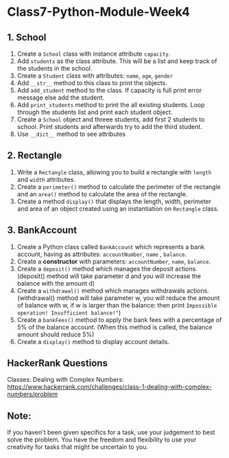 # Class7-Python-Module-Week4

## 1. School

1. Create a `School` class with instance attribute `capacity`.
2. Add `students` as the class attribute. This will be a list and keep track of the students in the school.
3. Create a `Student` class with attributes: `name`, `age`, `gender`
4. Add `__str__` method to this class to print the objects.
6. Add `add_student` method to the class. If capacity is full print error message else add the student.
7. Add `print_students` method to print the all existing students. Loop through the students list and print each student object.
8. Create a `School` object and threee students, add first 2 students to school. Print students and afterwards try to add the third student.
9. Use `__dict__` method to see attributes

## 2. Rectangle

1. Write a `Rectangle` class, allowing you to build a rectangle with `length` and `width` attributes.
2. Create a `perimeter()` method to calculate the perimeter of the rectangle and an `area()` method to calculate the area of ​​the rectangle.
3. Create a method `display()` that displays the length, width, perimeter and area of an object created using an instantiation on `Rectangle` class.

## 3. BankAccount

1. Create a Python class called  `BankAccount`  which represents a bank account, having as attributes:  `accountNumber`,  `name` , `balance`.
2.  Create a  **constructor**  with parameters:  `accountNumber`, `name`, `balance`.
3.  Create a  `deposit()`  method which manages the deposit actions. (deposit() method will take parameter d and you will increase the balance with the amount d)
4.  Create a  `withdrawal()` method which manages withdrawals actions. (withdrawal() method will take parameter w, you will reduce the amount of balance with w, if w is larger than the balance: then print `Impossible operation! Insufficient balance!"`)
5.  Create a `bankFees()` method to apply the bank fees with a percentage of 5% of the balance account. (When this method is called, the balance amount should reduce 5%)
6.  Create a  `display()` method to display account details.


## HackerRank Questions

Classes: Dealing with Complex Numbers: https://www.hackerrank.com/challenges/class-1-dealing-with-complex-numbers/problem


## Note:
If you haven't been given specifics for a task, use your judgement to best solve the problem. You have the freedom and flexibility to use your creativity for tasks that might be uncertain to you.
  
